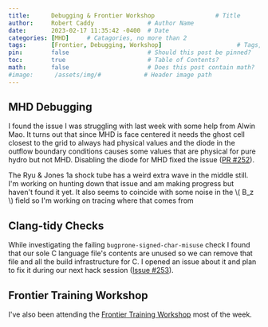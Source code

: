 ```yaml
---
title:      Debugging & Frontier Workshop                 # Title
author:     Robert Caddy               # Author Name
date:       2023-02-17 11:35:42 -0400  # Date
categories: [MHD]     # Catagories, no more than 2
tags:       [Frontier, Debugging, Workshop]                     # Tags, any number
pin:        false                      # Should this post be pinned?
toc:        true                       # Table of Contents?
math:       false                      # Does this post contain math?
#image:      /assets/img/#            # Header image path
---
```


## MHD Debugging

I found the issue I was struggling with last week with some help from Alwin Mao.
It turns out that since MHD is face centered it needs the ghost cell closest to
the grid to always had physical values and the diode in the outflow boundary
conditions causes some values that are physical for pure hydro but not MHD.
Disabling the diode for MHD fixed the issue
([PR #252](https://github.com/cholla-hydro/cholla/pull/252)).

The Ryu & Jones 1a shock tube has a weird extra wave in the middle still. I'm
working on hunting down that issue and am making progress but haven't found it
yet. It also seems to coincide with some noise in the \\( B_z \\) field so I'm
working on tracing where that comes from

## Clang-tidy Checks

While investigating the failing `bugprone-signed-char-misuse` check I found that
our sole C language file's contents are unused so we can remove that file and
all the build infrastructure for C. I opened an issue about it and plan to fix
it during our next hack session
([Issue #253](https://github.com/cholla-hydro/cholla/issues/253)).

## Frontier Training Workshop

I've also been attending the
[Frontier Training Workshop](https://www.olcf.ornl.gov/calendar/frontier-training-workshop-february-2023/)
most of the week.
